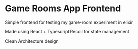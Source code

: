 # Game Rooms App Frontend

Simple frontend for testing my game-room experiment in elixir

Made using React + Typescript
Recoil for state management

Clean Architecture design